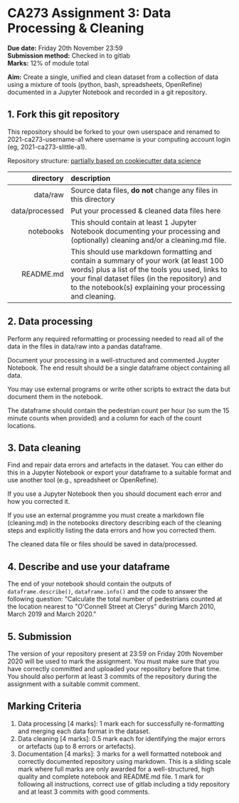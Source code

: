 # CA273 Assignment 3: Data Processing & Cleaning

**Due date:** Friday 20th November 23:59    
**Submission method:** Checked in to gitlab    
**Marks:** 12% of module total    

**Aim:** Create a single, unified and clean dataset from a collection of data using a mixture of tools (python, bash, spreadsheets, OpenRefine) documented in a Jupyter Notebook and recorded in a git repository.

## 1. Fork this git repository

This repository should be forked to your own userspace and renamed to 2021-ca273-username-a1 where username is your computing account login (eg, 2021-ca273-slittle-a1).     

Repository structure: [partially based on cookiecutter data science](http://drivendata.github.io/cookiecutter-data-science/)

| directory | description |
|---:|:---|
| data/raw | Source data files, **do not** change any files in this directory |
| data/processed | Put your processed & cleaned data files here |
| notebooks | This should contain at least 1 Jupyter Notebook documenting your processing and (optionally) cleaning and/or a cleaning.md file. |
| README.md | This should use markdown formatting and contain a summary of your work (at least 100 words) plus a list of the tools you used, links to your final dataset files (in the repository) and to the notebook(s) explaining your processing and cleaning. |


## 2. Data processing

Perform any required reformatting or processing needed to read all of the data in the files in data/raw into a pandas dataframe.

Document your processing in a well-structured and commented Juypter Notebook. The end result should be a single dataframe object containing all data.

You may use external programs or write other scripts to extract the data but document them in the notebook.

The dataframe should contain the pedestrian count per hour (so sum the 15 minute counts when provided) and a column for each of the count locations.

## 3. Data cleaning

Find and repair data errors and artefacts in the dataset. You can either do this in a Jupyter Notebook or export your dataframe to a suitable format and use another tool (e.g., spreadsheet or OpenRefine).

If you use a Jupyter Notebook then you should document each error and how you corrected it.

If you use an external programme you must create a markdown file (cleaning.md) in the notebooks directory describing each of the cleaning steps and explicitly listing the data errors and how you corrected them.

The cleaned data file or files should be saved in data/processed.

## 4. Describe and use your dataframe

The end of your notebook should contain the outputs of `dataframe.describe()`, `dataframe.info()` and the code to answer the following question: "Calculate the total number of pedestrians counted at the location nearest to "O'Connell Street at Clerys" during March 2010, March 2019 and March 2020."

## 5. Submission

The version of your repository present at 23:59 on Friday 20th November 2020 will be used to mark the assignment. You must make sure that you have correctly committed and uploaded your repository before that time. You should also perform at least 3 commits of the repository during the assignment with a suitable commit comment.

## Marking Criteria
1. Data processing [4 marks]: 1 mark each for successfully re-formatting and merging each data format in the dataset.    
2. Data cleaning [4 marks]: 0.5 mark each for identifying the major errors or artefacts (up to 8 errors or artefacts).    
3. Documentation [4 marks]: 3 marks for a well formatted notebook and correctly documented repository using markdown. This is a sliding scale mark where full marks are only awarded for a well-structured, high quality and complete notebook and README.md file. 1 mark for following all instructions, correct use of gitlab including a tidy repository and at least 3 commits with good comments.    
